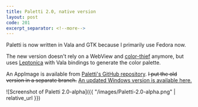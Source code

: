 ```yaml
---
title: Paletti 2.0, native version
layout: post
code: 201
excerpt_separator: <!--more-->
---
```


Paletti is now written in Vala and GTK because I primarily use Fedora now. <!--read-more-->

<!--more-->

The new version doesn't rely on a WebView and [color-thief](https://lokeshdhakar.com/projects/color-thief/) anymore, but uses [Leptonica](http://leptonica.org/) with Vala bindings to generate the color palette.

An AppImage is available from [Paletti's GitHub repository](https://github.com/Eroica/Paletti). <del>I put the old version in a separate branch.</del> <ins> <a href="https://github.com/Eroica/Paletti-Windows">An updated Windows version is available here</a>.</ins>

![Screenshot of Paletti 2.0-alpha]({{ "/images/Paletti-2.0-alpha.png" | relative_url }})
